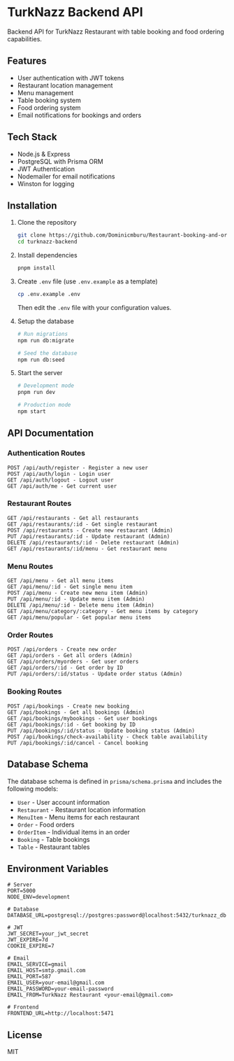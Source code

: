 # TurkNazz Backend API

Backend API for TurkNazz Restaurant with table booking and food ordering capabilities.

## Features

- User authentication with JWT tokens
- Restaurant location management
- Menu management
- Table booking system
- Food ordering system
- Email notifications for bookings and orders

## Tech Stack

- Node.js & Express
- PostgreSQL with Prisma ORM
- JWT Authentication
- Nodemailer for email notifications
- Winston for logging

## Installation

1. Clone the repository
   ```bash
   git clone https://github.com/Dominicmburu/Restaurant-booking-and-ordering-system-backend.git
   cd turknazz-backend
   ```

2. Install dependencies
   ```bash
   pnpm install
   ```

3. Create `.env` file (use `.env.example` as a template)
   ```bash
   cp .env.example .env
   ```
   Then edit the `.env` file with your configuration values.

4. Setup the database
   ```bash
   # Run migrations
   npm run db:migrate

   # Seed the database
   npm run db:seed
   ```

5. Start the server
   ```bash
   # Development mode
   pnpm run dev

   # Production mode
   npm start
   ```

## API Documentation

### Authentication Routes

```
POST /api/auth/register - Register a new user
POST /api/auth/login - Login user
GET /api/auth/logout - Logout user
GET /api/auth/me - Get current user
```

### Restaurant Routes

```
GET /api/restaurants - Get all restaurants
GET /api/restaurants/:id - Get single restaurant
POST /api/restaurants - Create new restaurant (Admin)
PUT /api/restaurants/:id - Update restaurant (Admin)
DELETE /api/restaurants/:id - Delete restaurant (Admin)
GET /api/restaurants/:id/menu - Get restaurant menu
```

### Menu Routes

```
GET /api/menu - Get all menu items
GET /api/menu/:id - Get single menu item
POST /api/menu - Create new menu item (Admin)
PUT /api/menu/:id - Update menu item (Admin)
DELETE /api/menu/:id - Delete menu item (Admin)
GET /api/menu/category/:category - Get menu items by category
GET /api/menu/popular - Get popular menu items
```

### Order Routes

```
POST /api/orders - Create new order
GET /api/orders - Get all orders (Admin)
GET /api/orders/myorders - Get user orders
GET /api/orders/:id - Get order by ID
PUT /api/orders/:id/status - Update order status (Admin)
```

### Booking Routes

```
POST /api/bookings - Create new booking
GET /api/bookings - Get all bookings (Admin)
GET /api/bookings/mybookings - Get user bookings
GET /api/bookings/:id - Get booking by ID
PUT /api/bookings/:id/status - Update booking status (Admin)
POST /api/bookings/check-availability - Check table availability
PUT /api/bookings/:id/cancel - Cancel booking
```

## Database Schema

The database schema is defined in `prisma/schema.prisma` and includes the following models:

- `User` - User account information
- `Restaurant` - Restaurant location information
- `MenuItem` - Menu items for each restaurant
- `Order` - Food orders
- `OrderItem` - Individual items in an order
- `Booking` - Table bookings
- `Table` - Restaurant tables

## Environment Variables

```
# Server
PORT=5000
NODE_ENV=development

# Database
DATABASE_URL=postgresql://postgres:password@localhost:5432/turknazz_db

# JWT
JWT_SECRET=your_jwt_secret
JWT_EXPIRE=7d
COOKIE_EXPIRE=7

# Email
EMAIL_SERVICE=gmail
EMAIL_HOST=smtp.gmail.com
EMAIL_PORT=587
EMAIL_USER=your-email@gmail.com
EMAIL_PASSWORD=your-email-password
EMAIL_FROM=TurkNazz Restaurant <your-email@gmail.com>

# Frontend
FRONTEND_URL=http://localhost:5471
```

## License

MIT